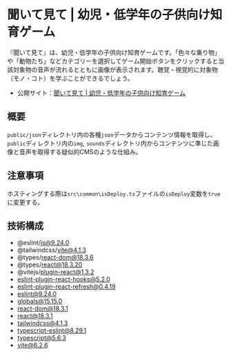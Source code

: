 # 聞いて見て | 幼児・低学年の子供向け知育ゲーム
『聞いて見て』は、幼児・低学年の子供向け知育ゲームです。「色々な乗り物」や「動物たち」などカテゴリーを選択してゲーム開始ボタンをクリックすると当該対象物の音声が流れるとともに画像が表示されます。聴覚・視覚的に対象物（モノ・コト）を学ぶことができるでしょう。

- 公開サイト：[聞いて見て | 幼児・低学年の子供向け知育ゲーム](https://changesound-app.vercel.app/)

## 概要
`public/json`ディレクトリ内の各種`json`データからコンテンツ情報を取得し、`public`ディレクトリ内の`img`, `sounds`ディレクトリ内からコンテンツに準じた画像と音声を取得する疑似的CMSのような仕組み。

## 注意事項
ホスティングする際は`src\common\isDeploy.ts`ファイルの`isDeploy`変数を`true`に変更する。

## 技術構成
- @eslint/js@9.24.0
- @tailwindcss/vite@4.1.3
- @types/react-dom@18.3.6
- @types/react@18.3.20
- @vitejs/plugin-react@1.3.2
- eslint-plugin-react-hooks@5.2.0
- eslint-plugin-react-refresh@0.4.19
- eslint@9.24.0
- globals@15.15.0
- react-dom@18.3.1
- react@18.3.1
- tailwindcss@4.1.3
- typescript-eslint@8.29.1
- typescript@5.6.3
- vite@6.2.6
